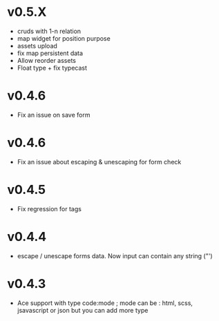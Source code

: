 # v0.5.X

- cruds with 1-n relation
- map widget for position purpose
- assets upload
- fix map persistent data
- Allow reorder assets
- Float type + fix typecast

# v0.4.6

- Fix an issue on save form

# v0.4.6

- Fix an issue about escaping & unescaping for form check

# v0.4.5

- Fix regression for tags

# v0.4.4

- escape / unescape forms data. Now input can contain any string ("')

# v0.4.3

- Ace support with type code:mode ; mode can be : html, scss, jsavascript or json but you can add more type